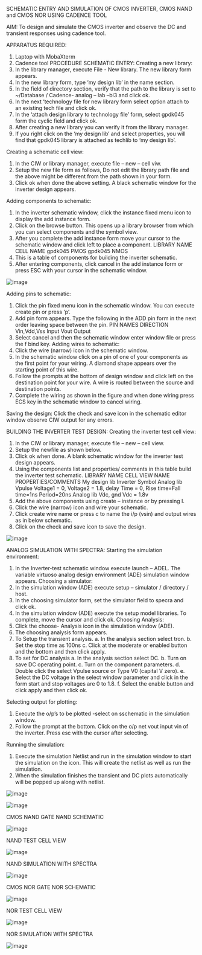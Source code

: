 SCHEMATIC ENTRY AND SIMULATION OF CMOS INVERTER, CMOS NAND and CMOS NOR USING CADENCE TOOL

AIM:
To design and simulate the CMOS inverter and observe the DC and transient responses using cadence tool.

APPARATUS REQUIRED:
 
1.	Laptop with MobaXterm
2.	Cadence tool
PROCEDURE
SCHEMATIC ENTRY:
Creating a new library:
1.	In the library manager, execute File - New library. The new library form appears.
2.	In the new library form, type ‘my design lib’ in the name section.
3.	In the field of directory section, verify that the path to the library is set to ~/Database / Cadence- analog – lab –bl3 and click ok.
4.	In the next ‘technology file for new library form select option attach to an existing tech file and click ok.
5.	In the ‘attach design library to technology file’ form, select gpdk045 form the cyclic field and click ok.
6.	After creating a new library you can verify it from the library manager.
7.	If you right click on the ‘my design lib’ and select properties, you will find that gpdk045 library is attached as techlib to ‘my design lib’.

Creating a schematic cell view:
1.	In the CIW or library manager, execute file – new – cell viw.
2.	Setup the new file form as follows, Do not edit the library path file and the above might be different from the path shown in your form.
3.	Click ok when done the above setting. A black schematic window for the inverter design appears.

Adding components to schematic:
1.	In the inverter schematic window, click the instance fixed menu icon to display the add instance form.
2.	Click on the browse button. This opens up a library browser from which you can select components and the symbol view.
3.	After you complete the add instance form move your cursor to the schematic window and click left to place a component.
LIBRARY NAME	CELL NAME
gpdk045	PMOS
gpdk045	NMOS
4.	This is a table of components for building the inverter schematic.
5.	After entering components, click cancel in the add instance form or press ESC with your cursor in the schematic window.
   
   ![image](https://github.com/harikaran814/VLSI-LAB-EXP-6/assets/164861651/aa5e106f-4ac9-4e48-9209-415dbe78915d)
  	
Adding pins to schematic:
1.	Click the pin fixed menu icon in the schematic window. You can execute create pin or press ‘p’.
2.	Add pin form appears. Type the following in the ADD pin form in the next order leaving space between the pin.
PIN NAMES	DIRECTION
Vin,Vdd,Vss	Input
Vout	Output
3.	Select cancel and then the schematic window enter window file or press the f bind key.
Adding wires to schematic:
1.	Click the wire (narrow) icon in the schematic window.
2.	In the schematic window click on a pin of one of your components as the first point for your wiring. A diamond shape appears over the starting point of this wire.
3.	Follow the prompts at the bottom of design window and click left on the destination point for your wire. A wire is routed between the source and destination points.
4.	Complete the wiring as shown in the figure and when done wiring press ECS key in the schematic window to cancel wiring.

Saving the design:
	Click the check and save icon in the schematic editor window observe CIW output for any errors.

BUILDING THE INVERTER TEST DESIGN:
Creating the inverter test cell view:
1.	In the CIW or library manager, execute file – new – cell view.
2.	Setup the newfile as shown below.
3.	Click ok when done. A blank schematic window for the inverter test design appears.
4.	Using the components list and properties/ comments in this table build the inverter test schematic.
LIBRARY NAME	CELL VIEW NAME	PROPERTIES/COMMENTS
My design lib	Inverter	Symbol
Analog lib	Vpulse	Voltage1 = 0, Voltage2 = 1.8, delay Time = 0,
Rise time=Fall time=1ns
Period=20ns
Analog lib	Vdc, gnd	Vdc = 1.8v
5.	Add the above components using create – instance or by pressing I.
6.	Click the wire (narrow) icon and wire your schematic.
7.	Click create wire name or press c to name the i/p (vsin) and output wires as in below schematic.
8.	Click on the check and save icon to save the design.

 ![image](https://github.com/harikaran814/VLSI-LAB-EXP-6/assets/164861651/6830af64-2c36-428f-bbbf-22af157bf979)

ANALOG SIMULATION WITH SPECTRA:
Starting the simulation environment:
1.	In the Inverter-test schematic window execute launch – ADEL. The variable virtuoso analog design environment (ADE) simulation window appears.
Choosing a simulator:
1.	In the simulation window (ADE) execute setup – simulator / directory / host.
2.	In the choosing simulator form, set the simulator field to specra and click ok.
3.	In the simulation window (ADE) execute the setup model libraries.
To complete, move the cursor and click ok.
Choosing Analysis:
1.	Click the choose- Analysis icon in the simulation window (ADE).
2.	The choosing analysis form appears.
3.	To Setup the transient analysis.
a.	In the analysis section select tron.
b.	Set the stop time as 100ns
c.	Click at the moderate or enabled button and the bottom and then click apply.
4.	To set for DC analysis
a.	In the analysis section select DC.
b.	Turn on save DC operating point.
c.	Turn on the component parameters.
d.	Double click the select Vpulse source or Type V0 (capital V zero).
e.	Select the DC voltage in the select window parameter and click in the form start and stop voltages are 0 to 1.8.
f.	Select the enable button and click apply and then click ok.

Selecting output for plotting:
1.	Execute the o/p’s to be plotted  -select on sschematic in the simulation window.
2.	Follow the prompt at the bottom. Click on the o/p net vout input vin of the inverter. Press esc with the cursor after selecting.

Running the simulation:
1.	Execute the simulation Netlist and run in the simulation window to start the simulation on the icon. This will create the netlist as well as run the simulation.
2.	When the simulation finishes the transient and DC plots automatically will be popped up along with netlist.
 
![image](https://github.com/harikaran814/VLSI-LAB-EXP-6/assets/164861651/05ca2dba-54f1-4e1d-a845-935459237aec)

![image](https://github.com/harikaran814/VLSI-LAB-EXP-6/assets/164861651/be8ed0cd-afba-45d9-b892-77948a82e244)



CMOS NAND GATE
NAND SCHEMATIC

![image](https://github.com/harikaran814/VLSI-LAB-EXP-6/assets/164861651/dedc9bb1-df1b-4f97-be08-61b8e6fa811a)
 
NAND TEST CELL VIEW

![image](https://github.com/harikaran814/VLSI-LAB-EXP-6/assets/164861651/dda019cf-fceb-4ed2-989f-49c2a778daf2)
 
NAND SIMULATION WITH SPECTRA
 
![image](https://github.com/harikaran814/VLSI-LAB-EXP-6/assets/164861651/f12a0360-1b7a-4b0d-875a-8e62f59eb953)



CMOS NOR GATE
NOR SCHEMATIC

 ![image](https://github.com/harikaran814/VLSI-LAB-EXP-6/assets/164861651/ab974519-6098-4a26-abb8-38c0dba99a6d)

NOR TEST CELL VIEW

![image](https://github.com/harikaran814/VLSI-LAB-EXP-6/assets/164861651/2db988b3-f7a2-40b9-b6b1-8b00626e6289)

NOR SIMULATION WITH SPECTRA

 ![image](https://github.com/harikaran814/VLSI-LAB-EXP-6/assets/164861651/c599d528-5f2d-4867-9e7d-6d40ffed9ec9)

